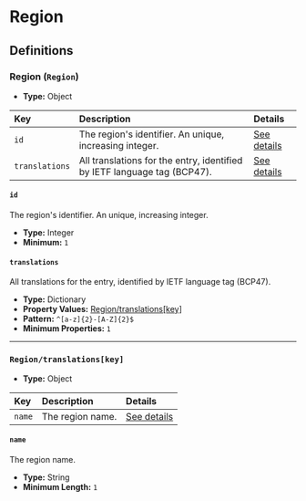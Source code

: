 # Region

## Definitions

### <a name="Region"></a> Region (`Region`)

- **Type:** Object

Key | Description | Details
:-- | :-- | :--
`id` | The region's identifier. An unique, increasing integer. | <a href="#Region/id">See details</a>
`translations` | All translations for the entry, identified by IETF language tag (BCP47). | <a href="#Region/translations">See details</a>

#### <a name="Region/id"></a> `id`

The region's identifier. An unique, increasing integer.

- **Type:** Integer
- **Minimum:** `1`

#### <a name="Region/translations"></a> `translations`

All translations for the entry, identified by IETF language tag (BCP47).

- **Type:** Dictionary
- **Property Values:** <a href="#Region/translations[key]">Region/translations[key]</a>
- **Pattern:** `^[a-z]{2}-[A-Z]{2}$`
- **Minimum Properties:** `1`

---

### <a name="Region/translations[key]"></a> `Region/translations[key]`

- **Type:** Object

Key | Description | Details
:-- | :-- | :--
`name` | The region name. | <a href="#Region/translations[key]/name">See details</a>

#### <a name="Region/translations[key]/name"></a> `name`

The region name.

- **Type:** String
- **Minimum Length:** `1`
